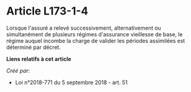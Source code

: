 # Article L173-1-4

Lorsque l'assuré a relevé successivement, alternativement ou simultanément de plusieurs régimes d'assurance vieillesse de
base, le régime auquel incombe la charge de valider les périodes assimilées est déterminé par décret.

**Liens relatifs à cet article**

_Créé par_:

  - Loi n°2018-771 du 5 septembre 2018 - art. 51
